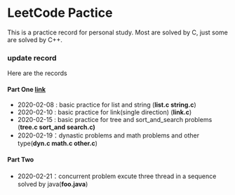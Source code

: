 # LeetCode Pactice

This is a practice record for personal study.  Most are solved by C, just some are solved by C++.

### update record

Here are the records

#### Part One  [link](https://leetcode-cn.com/explore/interview/card/top-interview-questions-easy/)

+ 2020-02-08 : basic practice for list and string                (**list.c string.c**)
+ 2020-02-10  : basic practice for link(single direction)     (**link.c**)
+ 2020-02-15  : basic practice for tree and sort_and_search problems (**tree.c sort_and search.c)**
+ 2020-02-19：dynastic problems and math problems and other type(**dyn.c math.c other.c**)

#### Part Two 

+ 2020-02-21：concurrent problem  excute three thread in a sequence solved by java(**foo.java**)